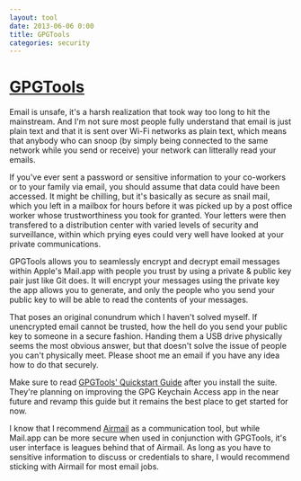 ```yaml
---
layout: tool
date: 2013-06-06 0:00
title: GPGTools
categories: security
---
```


# [GPGTools](gpgtools.org)
Email is unsafe, it's a harsh realization that took way too long to hit the mainstream. And I'm not sure most people fully understand that email is just plain text and that it is sent over Wi-Fi networks as plain text, which means that anybody who can snoop (by simply being connected to the same network while you send or receive) your network can litterally read your emails.

If you've ever sent a password or sensitive information to your co-workers or to your family via email, you should assume that data could have been accessed. It might be chilling, but it's basically as secure as snail mail, which you left in a mailbox for hours before it was picked up by a post office worker whose trustworthiness you took for granted. Your letters were then transfered to a distribution center with varied levels of security and surveillance, within which prying eyes could very well have looked at your private communications.

GPGTools allows you to seamlessly encrypt and decrypt email messages within Apple's Mail.app with people you trust by using a private & public key pair just like Git does. It will encrypt your messages using the private key the app allows you to generate, and only the people who you send your public key to will be able to read the contents of your messages.

That poses an original conundrum which I haven't solved myself. If unencrypted email cannot be trusted, how the hell do you send your public key to someone in a secure fashion. Handing them a USB drive physically seems the most obvious answer, but that doesn't solve the issue of people you can't physically meet. Please shoot me an email if you have any idea how to do that securely.

Make sure to read [GPGTools' Quickstart Guide](http://support.gpgtools.org/kb/how-to/first-steps-where-do-i-start-where-do-i-begin) after you install the suite. They're planning on improving the GPG Keychain Access app in the near future and revamp this guide but it remains the best place to get started for now.

I know that I recommend [Airmail](/tools/communication/airmail.html) as a communication tool, but while Mail.app can be more secure when used in conjunction with GPGTools, it's user interface is leagues behind that of Airmail. As long as you have to sensitive information to discuss or credentials to share, I would recommend sticking with Airmail for most email jobs.